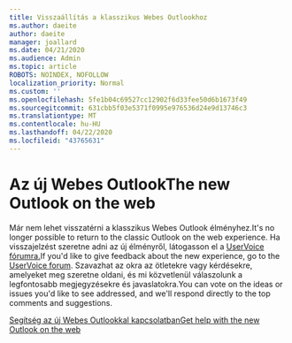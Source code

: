 ```yaml
---
title: Visszaállítás a klasszikus Webes Outlookhoz
ms.author: daeite
author: daeite
manager: joallard
ms.date: 04/21/2020
ms.audience: Admin
ms.topic: article
ROBOTS: NOINDEX, NOFOLLOW
localization_priority: Normal
ms.custom: ''
ms.openlocfilehash: 5fe1b04c69527cc12902f6d33fee50d6b1673f49
ms.sourcegitcommit: 631cbb5f03e5371f0995e976536d24e9d13746c3
ms.translationtype: MT
ms.contentlocale: hu-HU
ms.lasthandoff: 04/22/2020
ms.locfileid: "43765631"
---
```

# <a name="the-new-outlook-on-the-web"></a><span data-ttu-id="a9263-102">Az új Webes Outlook</span><span class="sxs-lookup"><span data-stu-id="a9263-102">The new Outlook on the web</span></span>

<span data-ttu-id="a9263-103">Már nem lehet visszatérni a klasszikus Webes Outlook élményhez.</span><span class="sxs-lookup"><span data-stu-id="a9263-103">It's no longer possible to return to the classic Outlook on the web experience.</span></span> <span data-ttu-id="a9263-104">Ha visszajelzést szeretne adni az új élményről, látogasson el a [UserVoice fórumra.](https://go.microsoft.com/fwlink/?linkid=2103182)</span><span class="sxs-lookup"><span data-stu-id="a9263-104">If you'd like to give feedback about the new experience, go to the [UserVoice forum](https://go.microsoft.com/fwlink/?linkid=2103182).</span></span> <span data-ttu-id="a9263-105">Szavazhat az okra az ötletekre vagy kérdésekre, amelyeket meg szeretne oldani, és mi közvetlenül válaszolunk a legfontosabb megjegyzésekre és javaslatokra.</span><span class="sxs-lookup"><span data-stu-id="a9263-105">You can vote on the ideas or issues you'd like to see addressed, and we'll respond directly to the top comments and suggestions.</span></span>

[<span data-ttu-id="a9263-106">Segítség az új Webes Outlookkal kapcsolatban</span><span class="sxs-lookup"><span data-stu-id="a9263-106">Get help with the new Outlook on the web</span></span>](https://support.office.com/article/017014cd-2ad0-41ab-8473-6bd8c349d4f8)